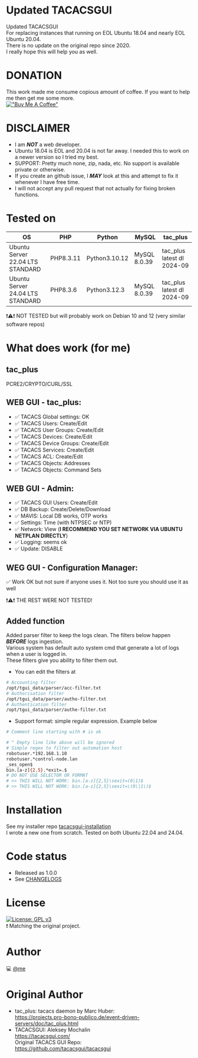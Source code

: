 # Updated TACACSGUI
Updated TACACSGUI  
For replacing instances that running on EOL Ubuntu 18.04 and nearly EOL Ubuntu 20.04.  
There is no update on the original repo since 2020.  
I really hope this will help you as well.

# DONATION
This work made me consume copious amount of coffee. If you want to help me then get me some more.  
[!["Buy Me A Coffee"](https://www.buymeacoffee.com/assets/img/custom_images/orange_img.png)](https://buymeacoffee.com/vlab)

# DISCLAIMER
- I am _**NOT**_ a web developer.
- Ubuntu 18.04 is EOL and 20.04 is not far away. I needed this to work on a newer version so I tried my best.
- SUPPORT: Pretty much none, zip, nada, etc. No support is available private or otherwise.
- If you create an github issue, I _**MAY**_ look at this and attempt to fix it whenever I have free time.
- I will not accept any pull request that not actually for fixing broken functions. 

# Tested on

OS                                | PHP       | Python        | MySQL        | tac_plus
---                               | ---       | ---           | ---          | ---
Ubuntu Server 22.04 LTS STANDARD  | PHP8.3.11 | Python3.10.12 | MySQL 8.0.39 | tac_plus latest dl 2024-09
Ubuntu Server 24.04 LTS STANDARD  | PHP8.3.6  | Python3.12.3  | MySQL 8.0.39 | tac_plus latest dl 2024-09

:heavy_exclamation_mark::warning::heavy_exclamation_mark: NOT TESTED but will probably work on Debian 10 and 12 (very similar software repos)

# What does work (for me)
## tac_plus
PCRE2/CRYPTO/CURL/SSL

## WEB GUI - tac_plus:
- :white_check_mark: TACACS Global settings: OK
- :white_check_mark: TACACS Users: Create/Edit
- :white_check_mark: TACACS User Groups: Create/Edit
- :white_check_mark: TACACS Devices: Create/Edit
- :white_check_mark: TACACS Device Groups: Create/Edit
- :white_check_mark: TACACS Services: Create/Edit
- :white_check_mark: TACACS ACL: Create/Edit
- :white_check_mark: TACACS Objects: Addresses
- :white_check_mark: TACACS Objects: Command Sets
 

## WEB GUI - Admin:  
- :white_check_mark: TACACS GUI Users: Create/Edit
- :white_check_mark: DB Backup: Create/Delete/Download
- :white_check_mark: MAVIS: Local DB works, OTP works
- :white_check_mark: Settings: Time (with NTPSEC or NTP)
- :white_check_mark: Network: View (**I RECOMMEND YOU SET NETWORK VIA UBUNTU NETPLAN DIRECTLY**)
- :white_check_mark: Logging: seems ok
- :white_check_mark: Update: DISABLE

## WEG GUI - Configuration Manager:
:white_check_mark: Work OK but not sure if anyone uses it. Not too sure you should use it as well

:heavy_exclamation_mark::warning::heavy_exclamation_mark: THE REST WERE NOT TESTED!

## Added function
Added parser filter to keep the logs clean. The filters below happen _**BEFORE**_ logs ingestion.  
Various system has default auto system cmd that generate a lot of logs when a user is logged in.  
These filters give you ability to filter them out.

- You can edit the filters at 
```bash
# Accounting filter
/opt/tgui_data/parser/acc-filter.txt
# Authorisation filter
/opt/tgui_data/parser/autho-filter.txt
# Authentication filter
/opt/tgui_data/parser/authe-filter.txt
```

- Support format: simple regular expression. Example below
```bash
# Comment line starting with # is ok

# ^ Empty line like above will be ignored
# Simple regex to filter out automation host
robotuser.*192.168.1.10
robotuser.*control-node.lan
_ses_open$
bin.[a-z]{2,5}.*exit=.$
# DO NOT USE SELECTOR OR FORMAT
# >> THIS WILL NOT WORK: bin.[a-z]{2,5}\sexit=(0|1)$
# >> THIS WILL NOT WORK: bin.[a-z]{2,5}\sexit=\(0\|1\)$
```

# Installation
See my installer repo [tacacsgui-installation](https://github.com/ichantio/tacacsgui-installation/)  
I wrote a new one from scratch. Tested on both Ubuntu 22.04 and 24.04.

# Code status
- Released as 1.0.0
- See [CHANGELOGS](CHANGELOGS.md)

# License 
[![License: GPL v3](https://img.shields.io/badge/License-GPLv3-blue.svg)](https://www.gnu.org/licenses/gpl-3.0)  
:heavy_exclamation_mark: Matching the original project.

# Author
:computer: [@me](https://github.com/ichantio)

# Original Author
- tac_plus: tacacs daemon by Marc Huber:  
https://projects.pro-bono-publico.de/event-driven-servers/doc/tac_plus.html
- TACACSGUI: Aleksey Mochalin  
https://tacacsgui.com/  
Original TACACS GUI Repo:  
https://github.com/tacacsgui/tacacsgui
